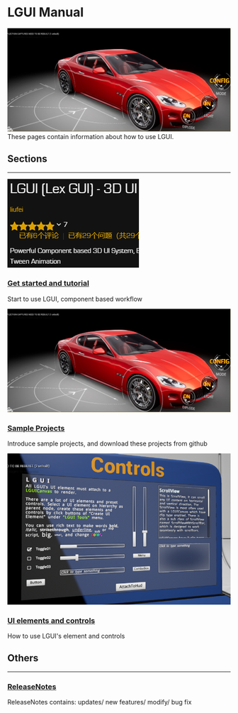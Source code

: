 # LGUI Manual
![Manual](SampleProjects/icon.png)
These pages contain information about how to use LGUI.

## Sections

<hr>
<div class="frontpage">

<div class="frontpage-section">
<a href="GetStarted/index.md"><img src="GetStarted/Install/icon.png"></a>
<h3><a href="GetStarted/index.md">Get started and tutorial</a></h3>
<p>Start to use LGUI, component based workflow</p>
</div>

<div class="frontpage-section">
<a href="SampleProjects/index.md"><img src="SampleProjects/icon.png"></a>
<h3><a href="SampleProjects/index.md">Sample Projects</a></h3>
<p>Introduce sample projects, and download these projects from github</p>
</div>

<div class="frontpage-section">
<a href="UIElementsAndControls/index.md"><img src="UIElementsAndControls/icon.png"></a>
<h3><a href="UIElementsAndControls/index.md">UI elements and controls</a></h3>
<p>How to use LGUI's element and controls</p>
</div>

<!-- <div class="frontpage-section">
<a href="Layout/index.md"><img src="missing.png"></a>
<h3><a href="Layout/index.md">Layout</a></h3>
<p>Use Layout to control location and size of UI</p>
</div>

<div class="frontpage-section">
<a href="LGUIPrefab/index.md"><img src="missing.png"></a>
<h3><a href="LGUIPrefab/index.md">LGUIPrefab</a></h3>
<p>Use LGUIPrefab workflow</p>
</div>

<div class="frontpage-section">
<a href="LGUIPointerEvent/index.md"><img src="missing.png"></a>
<h3><a href="LGUIPointerEvent/index.md">LGUIPointerEvent</a></h3>
<p>LGUIPointerEvent for UI interaction</p>
</div>

<div class="frontpage-section">
<a href="LGUIDrawableEvent/index.md"><img src="missing.png"></a>
<h3><a href="LGUIDrawableEvent/index.md">LGUIDrawableEvent</a></h3>
<p>Introduce how to use LGUIDrawableEvent</p>
</div>
-->

<!--
<div class="frontpage-section">
<a href="InputAndInteraction/index.md"><img src="missing.png"></a>
<h3><a href="InputAndInteraction/index.md">InputAndInteraction</a></h3>
<p>Input and Interaction</p>
</div>
-->

<!--
<div class="frontpage-section">
<a href="LTween/index.md"><img src="missing.png"></a>
<h3><a href="LTween/index.md">LTween</a></h3>
<p>LTween for tween animation</p>
</div>
-->

</div>


## Others
<hr>

<div class="frontpage-others">
<h3><a href="ReleaseNotes/index.md">ReleaseNotes</a></h3>
<p>ReleaseNotes contains: updates/ new features/ modify/ bug fix</p>
</div>

<!-- <div class="frontpage-others">
<h3><a href="ThanksTo/index.md">ThanksTo...</a></h3>
<p>Thanks to those guys who helped with this plugin</p>
</div> -->
